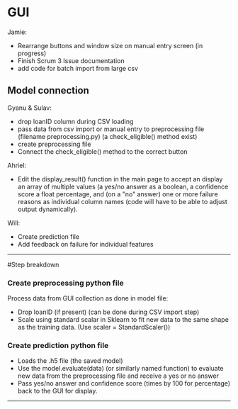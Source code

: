 # GUI
Jamie:
- Rearrange buttons and window size on manual entry screen (in progress)
- Finish Scrum 3 Issue documentation
- add code for batch import from large csv

## Model connection

Gyanu & Sulav:
- drop loanID column during CSV loading
- pass data from csv import or manual entry to preprocessing file (filename preprocessing.py) (a check_eligible() method exist)
- create preprocessing file
- Connect the check_eligible() method to the correct button

Ahriel:
- Edit the display_result() function in the main page to accept an display an array of multiple values (a yes/no answer as a boolean, a confidence score a float percentage, and (on a "no" answer) one or more failure reasons as individual column names (code will have to be able to adjust output dynamically).

Will:
- Create prediction file
- Add feedback on failure for individual features
-------------------------------------------------------------------------------
#Step breakdown
### Create preprocessing python file
Process data from GUI collection as done in model file:
- Drop loanID (if present) (can be done during CSV import step)
- Scale using standard scalar in Sklearn to fit new data to the same shape as the training data. (Use scaler = StandardScaler())

### Create prediction python file
- Loads the .h5 file (the saved model)
- Use the model.evaluate(data) (or similarly named function) to evaluate new data from the preprocessing file and receive a yes or no answer
- Pass yes/no answer and confidence score (times by 100 for percentage) back to the GUI for display.

-------------------------------------------------------------------------------
